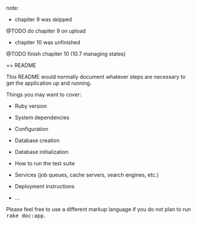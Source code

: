 note: 

- chapiter 9 was skipped

@TODO do chapiter 9 on upload

- chapiter 10 was unfinished

@TODO finish chapiter 10 (10.7 managing states)




== README

This README would normally document whatever steps are necessary to get the
application up and running.

Things you may want to cover:

* Ruby version

* System dependencies

* Configuration

* Database creation

* Database initialization

* How to run the test suite

* Services (job queues, cache servers, search engines, etc.)

* Deployment instructions

* ...


Please feel free to use a different markup language if you do not plan to run
<tt>rake doc:app</tt>.



